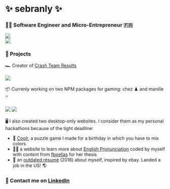 <h1>✨ sebranly ✨</h1>
<h3>👨‍💻 Software Engineer and Micro-Entrepreneur 🇫🇷</h3>

<div><img src="https://github-readme-stats.vercel.app/api?username=sebranly&count_private=true&show_icons=true&theme=radical&hide=contribs&include_all_commits=true" /><br /><img src="https://github-readme-stats.vercel.app/api/top-langs/?username=sebranly&theme=radical&exclude_repo=tic-tac-toe,react-awesome-query-builder&langs_count=10&layout=compact" /></div>

<h3>🚧 Projects</h3>

<div>🏎️ Creator of <a href="https://www.crashteamresults.com">Crash Team Results</a></div>
<br />
<div><a href="https://github.com/sebranly/ctr-ocr"><img src="https://github-readme-stats.vercel.app/api/pin?username=sebranly&repo=ctr-ocr" /></a></div>

<br />

<div>📦 Currenly working on two NPM packages for gaming: chez ♟️ and manille 🃏</div>
<br />
<a href="https://github.com/sebranly/chez"><img src="https://github-readme-stats.vercel.app/api/pin?username=sebranly&repo=chez" /></a>
<a href="https://github.com/sebranly/manille"><img src="https://github-readme-stats.vercel.app/api/pin?username=sebranly&repo=manille" /></a>

<br />
<br />

<div>🖥️ I also created two desktop-only websites. I consider them as my personal hackathons because of the tight deadline:</div>
<ul>
<li>🎨 <a href="https://sebranly.github.io/coolr">Coolr</a>, a puzzle game I made for a birthday in which you have to mix colors</li>
<li>👩‍🏫 a website to learn more about <a href="https://fbpellas.github.io">English Pronunciation</a> coded by myself with content from <a href="https://github.com/fbpellas">fbpellas</a> for her thesis</li>
<li>🛒 an <a href="https://sebranly.github.io/sebranly-resume">outdated résumé</a> (2018) about myself, inspired by ebay. Landed a job in the US! 🌎</li>
</ul>

<h3>🤝 Contact me on <a href="https://www.linkedin.com/in/sebastienbranly/">LinkedIn</a></h3>
